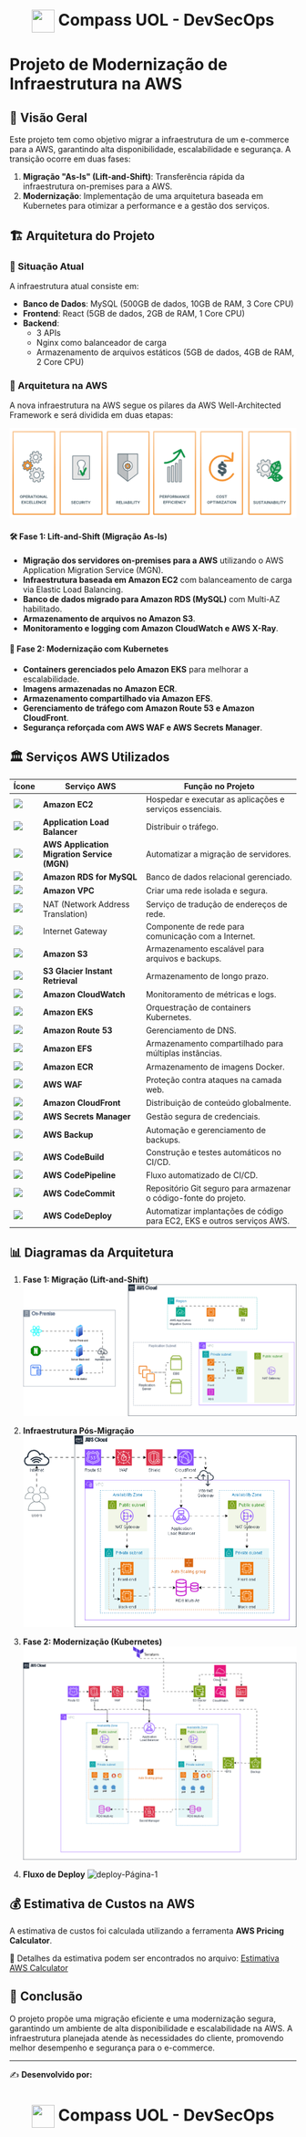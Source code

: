 <h1 align="center">
    <img align="center" src="https://logospng.org/download/uol/logo-uol-icon-256.png" width="40" height="40" /> Compass UOL - DevSecOps
</h1>

# Projeto de Modernização de Infraestrutura na AWS

## 📌 Visão Geral

Este projeto tem como objetivo migrar a infraestrutura de um e-commerce para a AWS, garantindo alta disponibilidade, escalabilidade e segurança. A transição ocorre em duas fases: 

1. **Migração "As-Is" (Lift-and-Shift)**: Transferência rápida da infraestrutura on-premises para a AWS.
2. **Modernização**: Implementação de uma arquitetura baseada em Kubernetes para otimizar a performance e a gestão dos serviços.

## 🏗 Arquitetura do Projeto

### 🔹 Situação Atual
A infraestrutura atual consiste em:
- **Banco de Dados**: MySQL (500GB de dados, 10GB de RAM, 3 Core CPU)
- **Frontend**: React (5GB de dados, 2GB de RAM, 1 Core CPU)
- **Backend**:
  - 3 APIs
  - Nginx como balanceador de carga
  - Armazenamento de arquivos estáticos (5GB de dados, 4GB de RAM, 2 Core CPU)

### 🔹 Arquitetura na AWS
A nova infraestrutura na AWS segue os pilares da AWS Well-Architected Framework e será dividida em duas etapas:

![Pilares da AWS Well-Architected Framework](img/pilares_aws.png)

#### 🛠 **Fase 1: Lift-and-Shift (Migração As-Is)**
- **Migração dos servidores on-premises para a AWS** utilizando o AWS Application Migration Service (MGN).
- **Infraestrutura baseada em Amazon EC2** com balanceamento de carga via Elastic Load Balancing.
- **Banco de dados migrado para Amazon RDS (MySQL)** com Multi-AZ habilitado.
- **Armazenamento de arquivos no Amazon S3**.
- **Monitoramento e logging com Amazon CloudWatch e AWS X-Ray**.

#### 🚀 **Fase 2: Modernização com Kubernetes**
- **Containers gerenciados pelo Amazon EKS** para melhorar a escalabilidade.
- **Imagens armazenadas no Amazon ECR**.
- **Armazenamento compartilhado via Amazon EFS**.
- **Gerenciamento de tráfego com Amazon Route 53 e Amazon CloudFront**.
- **Segurança reforçada com AWS WAF e AWS Secrets Manager**.

## 🏛 Serviços AWS Utilizados

Ícone | **Serviço AWS** | **Função no Projeto** |
|--- | --- | --- |
| <img src="https://encrypted-tbn0.gstatic.com/images?q=tbn:ANd9GcRULf2JOHbvkPux8pEzQrkH70TVSpfgRMzgQA&s" width="50"> | **Amazon EC2** | Hospedar e executar as aplicações e serviços essenciais. |
| <img src="https://cloud-icons.onemodel.app/aws/Resource-Icons_01312023/Res_Networking-and-Content-Delivery/Res_48_Light/Res_Elastic-Load-Balancing_Application-Load-Balancer_48_Light.png" width="50"> | **Application Load Balancer** | Distribuir o tráfego. |
| <img src="https://cloud-icons.onemodel.app/aws/Architecture-Service-Icons_01312023/Arch_Migration-Transfer/64/Arch_AWS-Application-Migration-Service_64@5x.png" width="50"> | **AWS Application Migration Service (MGN)** | Automatizar a migração de servidores. |
| <img src="https://encrypted-tbn0.gstatic.com/images?q=tbn:ANd9GcQ7L7fI-Ozxh2ni9T2E7rgX_CU-VNMOpoXfwpIxYIaifUcJL_NQ0ZJi8mGHWNRdiFXmres&usqp=CAU" width="50"> | **Amazon RDS for MySQL** | Banco de dados relacional gerenciado. |
| <img src="https://github.com/user-attachments/assets/74224709-c040-46dd-858c-6307886fb90d" width="50"> | **Amazon VPC** | Criar uma rede isolada e segura. |
| <img src="https://cloud-icons.onemodel.app/aws/Resource-Icons_01312023/Res_Networking-and-Content-Delivery/Res_48_Light/Res_Amazon-VPC_NAT-Gateway_48_Light.png" width="50"> | NAT (Network Address Translation) | Serviço de tradução de endereços de rede. |
| <img src="https://cloud-icons.onemodel.app/aws/Resource-Icons_01312023/Res_Networking-and-Content-Delivery/Res_48_Light/Res_Amazon-VPC_Internet-Gateway_48_Light.png" width="50"> | Internet Gateway | Componente de rede para comunicação com a Internet. |
| <img src="https://cdn.worldvectorlogo.com/logos/amazon-s3-simple-storage-service.svg" width="50"> | **Amazon S3** | Armazenamento escalável para arquivos e backups. |
| <img src="https://cloud-icons.onemodel.app/aws/Architecture-Service-Icons_01312023/Arch_Storage/64/Arch_Amazon-Simple-Storage-Service-Glacier_64.svg" width="50"> | **S3 Glacier Instant Retrieval** | Armazenamento de longo prazo. |
| <img src="https://cloud-icons.onemodel.app/aws/Architecture-Service-Icons_01312023/Arch_Management-Governance/64/Arch_Amazon-CloudWatch_64.png" width="50"> | **Amazon CloudWatch** | Monitoramento de métricas e logs. |
| <img src="https://cloud-icons.onemodel.app/aws/Architecture-Service-Icons_01312023/Arch_Containers/64/Arch_Amazon-Elastic-Kubernetes-Service_64.png" width="50"> | **Amazon EKS** | Orquestração de containers Kubernetes. |
| <img src="https://cloud-icons.onemodel.app/aws/Architecture-Service-Icons_01312023/Arch_Networking-Content-Delivery/64/Arch_Amazon-Route-53_64@5x.png" width="50"> | **Amazon Route 53** | Gerenciamento de DNS. |
| <img src="https://cloud-icons.onemodel.app/aws/Architecture-Service-Icons_01312023/Arch_Storage/64/Arch_Amazon-EFS_64.svg" width="50"> | **Amazon EFS** | Armazenamento compartilhado para múltiplas instâncias. |
| <img src="https://cloud-icons.onemodel.app/aws/Architecture-Service-Icons_01312023/Arch_Containers/64/Arch_Amazon-Elastic-Container-Registry_64.png" width="50"> | **Amazon ECR** | Armazenamento de imagens Docker. |
| <img src="https://cloud-icons.onemodel.app/aws/Architecture-Service-Icons_01312023/Arch_Security-Identity-Compliance/64/Arch_AWS-WAF_64.png" width="50"> | **AWS WAF** | Proteção contra ataques na camada web. |
| <img src="https://cloud-icons.onemodel.app/aws/Architecture-Service-Icons_01312023/Arch_Networking-Content-Delivery/64/Arch_Amazon-CloudFront_64.png" width="50"> | **Amazon CloudFront** | Distribuição de conteúdo globalmente. |
| <img src="https://cloud-icons.onemodel.app/aws/Architecture-Service-Icons_01312023/Arch_Security-Identity-Compliance/64/Arch_AWS-Secrets-Manager_64@5x.png" width="50"> | **AWS Secrets Manager** | Gestão segura de credenciais. |
| <img src="https://cloud-icons.onemodel.app/aws/Architecture-Service-Icons_01312023/Arch_Storage/64/Arch_AWS-Backup_64@5x.png" width="50"> | **AWS Backup** | Automação e gerenciamento de backups. |
| <img src="https://cloud-icons.onemodel.app/aws/Architecture-Service-Icons_01312023/Arch_Developer-Tools/64/Arch_AWS-CodeBuild_64.svg" width="50"> | **AWS CodeBuild** | Construção e testes automáticos no CI/CD. |
| <img src="https://cloud-icons.onemodel.app/aws/Architecture-Service-Icons_01312023/Arch_Developer-Tools/64/Arch_AWS-CodePipeline_64.svg" width="50"> | **AWS CodePipeline** | Fluxo automatizado de CI/CD. |
| <img src="https://cloud-icons.onemodel.app/aws/Architecture-Service-Icons_01312023/Arch_Developer-Tools/64/Arch_AWS-CodeCommit_64.svg" width="50"> | **AWS CodeCommit** | Repositório Git seguro para armazenar o código-fonte do projeto. |
| <img src="https://cloud-icons.onemodel.app/aws/Architecture-Service-Icons_01312023/Arch_Developer-Tools/64/Arch_AWS-CodeDeploy_64.svg" width="50"> | **AWS CodeDeploy** | Automatizar implantações de código para EC2, EKS e outros serviços AWS. |

## 📊 Diagramas da Arquitetura

1. **Fase 1: Migração (Lift-and-Shift)**
   ![Diagrama de Migração](img/migracao.drawio.png)

2. **Infraestrutura Pós-Migração**
   ![Diagrama Pós-Migração](img/posmigracao.drawio.png)
   
3. **Fase 2: Modernização (Kubernetes)**
   ![Diagrama de Modernização](img/modernizacao.drawio.png)

4. **Fluxo de Deploy**
   ![deploy-Página-1](https://github.com/user-attachments/assets/a05fc21f-50d3-43a7-8402-200c28b3cc22)



## 💰 Estimativa de Custos na AWS
A estimativa de custos foi calculada utilizando a ferramenta **AWS Pricing Calculator**.

📄 Detalhes da estimativa podem ser encontrados no arquivo: [Estimativa AWS Calculator](aws_calculator.pdf)

## 📜 Conclusão
O projeto propõe uma migração eficiente e uma modernização segura, garantindo um ambiente de alta disponibilidade e escalabilidade na AWS. A infraestrutura planejada atende às necessidades do cliente, promovendo melhor desempenho e segurança para o e-commerce.

---

✍ **Desenvolvido por:** 

<h1 align="center">
    <img align="center" src="https://logospng.org/download/uol/logo-uol-icon-256.png" width="40" height="40" /> Compass UOL - DevSecOps
</h1>





